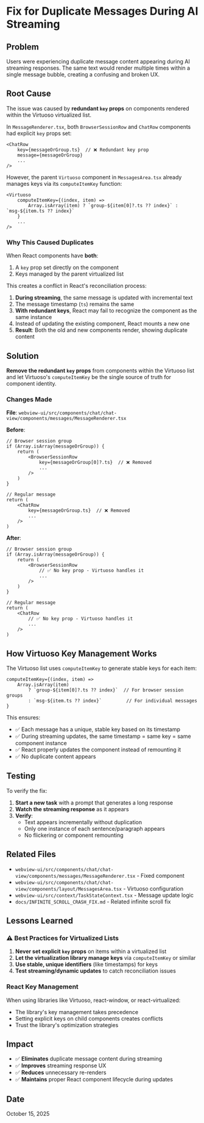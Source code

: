 # Fix for Duplicate Messages During AI Streaming

## Problem
Users were experiencing duplicate message content appearing during AI streaming responses. The same text would render multiple times within a single message bubble, creating a confusing and broken UX.

## Root Cause
The issue was caused by **redundant `key` props** on components rendered within the Virtuoso virtualized list.

In `MessageRenderer.tsx`, both `BrowserSessionRow` and `ChatRow` components had explicit `key` props set:

```tsx
<ChatRow
    key={messageOrGroup.ts}  // ❌ Redundant key prop
    message={messageOrGroup}
    ...
/>
```

However, the parent `Virtuoso` component in `MessagesArea.tsx` already manages keys via its `computeItemKey` function:

```tsx
<Virtuoso
    computeItemKey={(index, item) =>
        Array.isArray(item) ? `group-${item[0]?.ts ?? index}` : `msg-${item.ts ?? index}`
    }
    ...
/>
```

### Why This Caused Duplicates

When React components have **both**:
1. A `key` prop set directly on the component
2. Keys managed by the parent virtualized list

This creates a conflict in React's reconciliation process:

1. **During streaming**, the same message is updated with incremental text
2. The message timestamp (`ts`) remains the same
3. **With redundant keys**, React may fail to recognize the component as the same instance
4. Instead of updating the existing component, React mounts a new one
5. **Result**: Both the old and new components render, showing duplicate content

## Solution

**Remove the redundant `key` props** from components within the Virtuoso list and let Virtuoso's `computeItemKey` be the single source of truth for component identity.

### Changes Made

**File**: `webview-ui/src/components/chat/chat-view/components/messages/MessageRenderer.tsx`

**Before**:
```tsx
// Browser session group
if (Array.isArray(messageOrGroup)) {
    return (
        <BrowserSessionRow
            key={messageOrGroup[0]?.ts}  // ❌ Removed
            ...
        />
    )
}

// Regular message
return (
    <ChatRow
        key={messageOrGroup.ts}  // ❌ Removed
        ...
    />
)
```

**After**:
```tsx
// Browser session group
if (Array.isArray(messageOrGroup)) {
    return (
        <BrowserSessionRow
            // ✅ No key prop - Virtuoso handles it
            ...
        />
    )
}

// Regular message
return (
    <ChatRow
        // ✅ No key prop - Virtuoso handles it
        ...
    />
)
```

## How Virtuoso Key Management Works

The Virtuoso list uses `computeItemKey` to generate stable keys for each item:

```tsx
computeItemKey={(index, item) =>
    Array.isArray(item) 
        ? `group-${item[0]?.ts ?? index}`  // For browser session groups
        : `msg-${item.ts ?? index}`         // For individual messages
}
```

This ensures:
- ✅ Each message has a unique, stable key based on its timestamp
- ✅ During streaming updates, the same timestamp = same key = same component instance
- ✅ React properly updates the component instead of remounting it
- ✅ No duplicate content appears

## Testing

To verify the fix:

1. **Start a new task** with a prompt that generates a long response
2. **Watch the streaming response** as it appears
3. **Verify**: 
   - Text appears incrementally without duplication
   - Only one instance of each sentence/paragraph appears
   - No flickering or component remounting

## Related Files

- `webview-ui/src/components/chat/chat-view/components/messages/MessageRenderer.tsx` - Fixed component
- `webview-ui/src/components/chat/chat-view/components/layout/MessagesArea.tsx` - Virtuoso configuration
- `webview-ui/src/context/TaskStateContext.tsx` - Message update logic
- `docs/INFINITE_SCROLL_CRASH_FIX.md` - Related infinite scroll fix

## Lessons Learned

### ⚠️ Best Practices for Virtualized Lists

1. **Never set explicit `key` props** on items within a virtualized list
2. **Let the virtualization library manage keys** via `computeItemKey` or similar
3. **Use stable, unique identifiers** (like timestamps) for keys
4. **Test streaming/dynamic updates** to catch reconciliation issues

### React Key Management

When using libraries like Virtuoso, react-window, or react-virtualized:
- The library's key management takes precedence
- Setting explicit keys on child components creates conflicts
- Trust the library's optimization strategies

## Impact

- ✅ **Eliminates** duplicate message content during streaming
- ✅ **Improves** streaming response UX
- ✅ **Reduces** unnecessary re-renders
- ✅ **Maintains** proper React component lifecycle during updates

## Date
October 15, 2025

